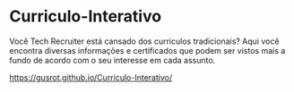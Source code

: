 # Curriculo-Interativo
Você Tech Recruiter está cansado dos curriculos tradicionais?
Aqui você encontra diversas informações e certificados que podem ser vistos mais a fundo de acordo com o seu interesse em cada assunto.

https://gusrot.github.io/Curriculo-Interativo/

